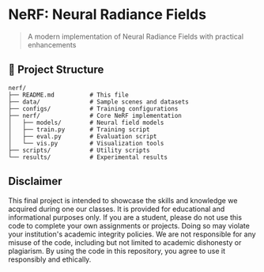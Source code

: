 # NeRF: Neural Radiance Fields

> A modern implementation of Neural Radiance Fields with practical enhancements


## 📁 Project Structure

```
nerf/
├── README.md          # This file
├── data/              # Sample scenes and datasets
├── configs/           # Training configurations
├── nerf/              # Core NeRF implementation
│   ├── models/        # Neural field models
│   ├── train.py       # Training script
│   ├── eval.py        # Evaluation script
│   └── vis.py         # Visualization tools
├── scripts/           # Utility scripts
└── results/           # Experimental results
```

## Disclaimer
This final project is intended to showcase the skills and knowledge we acquired during one our classes. It is provided for educational and informational purposes only. If you are a student, please do not use this code to complete your own assignments or projects. Doing so may violate your institution's academic integrity policies. We are not responsible for any misuse of the code, including but not limited to academic dishonesty or plagiarism. By using the code in this repository, you agree to use it responsibly and ethically.
